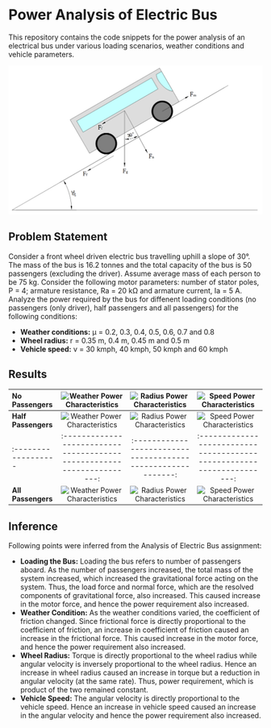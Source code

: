# Power Analysis of Electric Bus
This repository contains the code snippets for the power analysis of an electrical bus under various loading scenarios, weather conditions and vehicle parameters.

![Free-Body Diagram](Free_Body_Diagram.png)

## Problem Statement
Consider a front wheel driven electric bus travelling uphill a slope of 30&deg;. The mass of the bus is 16.2 tonnes and the total capacity of the bus is 50 passengers (excluding the driver). Assume average mass of each person to be 75 kg. Consider the following motor parameters: number of stator poles, P = 4; armature resistance, Ra = 20 k&ohm; and armature current, Ia = 5 A. Analyze the power required by the bus for diffenent loading conditions (no passengers (only driver), half passengers and all passengers) for the following conditions:
* **Weather conditions:** &mu; = 0.2, 0.3, 0.4, 0.5, 0.6, 0.7 and 0.8
* **Wheel radius:** r = 0.35 m, 0.4 m, 0.45 m and 0.5 m
* **Vehicle speed:** v = 30 kmph, 40 kmph, 50 kmph and 60 kmph

## Results

| **No Passengers**   | ![Weather Power Characteristics](Case_1_Weather_Power_Characteristics) | ![Radius Power Characteristics](Case_1_Radius_Power_Characteristics) | ![Speed Power Characteristics](Case_1_Speed_Power_Characteristics) |
| :------------------ | :--------------------------------------------------------------------: | :----------------------------------------------------------: | :--------------------------------------------------------------------: |
| **Half Passengers** | ![Weather Power Characteristics](Case_2_Weather_Power_Characteristics) | ![Radius Power Characteristics](Case_2_Radius_Power_Characteristics) | ![Speed Power Characteristics](Case_1_Speed_Power_Characteristics) |
| :------------------ | :--------------------------------------------------------------------: | :----------------------------------------------------------: | :--------------------------------------------------------------------: |
| **All Passengers**  | ![Weather Power Characteristics](Case_3_Weather_Power_Characteristics) | ![Radius Power Characteristics](Case_3_Radius_Power_Characteristics) | ![Speed Power Characteristics](Case_1_Speed_Power_Characteristics) |

## Inference
Following points were inferred from the Analysis of Electric Bus assignment:
* **Loading the Bus:** Loading the bus refers to number of passengers aboard. As the number of passengers increased, the total mass of the system increased, which increased the gravitational force acting on the system. Thus, the load force and normal force, which are the resolved components of gravitational force, also increased. This caused increase in the motor force, and hence the power requirement also increased.
* **Weather Condition:** As the weather conditions varied, the coefficient of friction changed. Since frictional force is directly proportional to the coefficient of friction, an increase in coefficient of friction caused an increase in the frictional force. This caused increase in the motor force, and hence the power requirement also increased.
* **Wheel Radius:** Torque is directly proportional to the wheel radius while angular velocity is inversely proportional to the wheel radius. Hence an increase in wheel radius caused an increase in torque but a reduction in angular velocity (at the same rate). Thus, power requirement, which is product of the two remained constant.
* **Vehicle Speed:** The angular velocity is directly proportional to the vehicle speed. Hence an increase in vehicle speed caused an increase in the angular velocity and hence the power requirement also increased.
